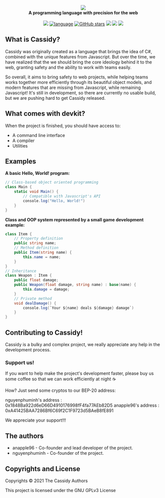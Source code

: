 <div align="center">
  <img src="assets/logo.png"/>
  <br/>
  <b>A programming language with precision for the web</b>
  <br/>
  <br/>
  <a href="https://github.com/cassidylang/cassidy/blob/master/LICENSE.md"><img src="https://img.shields.io/badge/license-GPLv3-blue.svg"/></a>
  <a href="https://github.com/cassidylang/cassidy"><img alt="language" src="https://img.shields.io/badge/language-Typescript-purple.svg"></a>
  <a href="https://github.com/cassidylang/cassidy/stargazers"><img alt="GitHub stars" src="https://img.shields.io/github/stars/cassidylang/cassidy?color=gold"></a>
  <a href="https://github.com/cassidylang/cassidy/pulls"><img src="https://img.shields.io/badge/PRs-welcome-brightgreen.svg"></a>
  <a href="https://discord.gg/sjMVQP43zD"><img src="https://img.shields.io/discord/825295074967289886.svg"/></a>
  <a href="https://github.com/cassidylang/cassidy"><img src="https://img.shields.io/github/repo-size/cassidylang/cassidy"/></a>
</div>


## What is Cassidy?
Cassidy was originally created as a language that brings the idea of C#, combined with the unique features from Javascript. But over the time, we have realized that the we should bring the core ideology behind it to the web, granting safety and the ability to work with teams easily.

So overall, it aims to bring safety to web projects, while helping teams works together more efficiently through its beautiful object models, and modern features that are missing from Javascript, while remaining Javascript! It's still in development, so there are currently no usable build, but we are pushing hard to get Cassidy released.

## What comes with devkit?
When the project is finished, you should have access to:
- A command line interface
- A compiler
- Utilities 
 
## Examples

<b>A basic Hello, World! program:</b>

```C#
// Class-based object oriented programming
class Main {
    static void Main() {
        // Compatible with Javascript's API
        console.log("Hello, World!")
    }
}
```

<b>Class and OOP system represented by a small game development example:</b>
  
```C#
class Item {
    // Property definition
    public string name;
    // Method definition
    public Item(string name) {
        this.name = name;
    }
}
// Inheritance
class Weapon : Item {
    public float damage;
    public Weapon(float damage, string name) : base(name) {
        this.damage = damage;
    }
    // Private method
    void dealDamage() {
        console.log(`Your ${name} deals ${damage} damage`)
    }
}
```

## Contributing to Cassidy!
Cassidy is a bulky and complex project, we really appreciate any help in the development process.

### Support us!
If you want to help make the project's development faster, please buy us some coffee so that we can work efficiently at night ☕ 

How? Just send some cryptos to our BEP-20 address: 

nguyenphuminh's address : 0x1848Ba922d6eD66D4910176998fF4fa77AEb82D5
anapple96's address : 0xA41425BAA7286Bf6C69f2C1F9723d5BAeB8fE891

We appreciate your support!!!

## The authors
- anapple96 - Co-founder and lead developer of the project.
- nguyenphuminh - Co-founder of the project.

## Copyrights and License
Copyrights © 2021 The Cassidy Authors

This project is licensed under the GNU GPLv3 License
